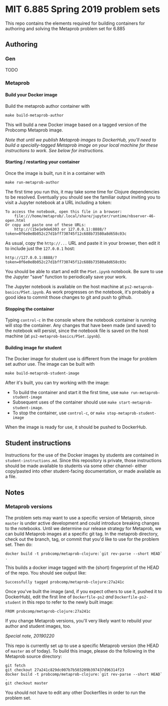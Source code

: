 # MIT 6.885 Spring 2019 problem sets

This repo contains the elements required for building containers for
authoring and solving the Metaprob problem set for 6.885

## Authoring

### Gen

TODO

### Metaprob

#### Build your Docker image

Build the metaprob author container with

    make build-metaprob-author

This will build a new Docker image based on a tagged version of the Probcomp Metaprob image.

_Note that until we publish Metaprob images to DockerHub, you'll need to build a specially-tagged Metaprob image on your local machine for these instructions to work. See below for instructions._

#### Starting / restarting your container

Once the image is built, run it in a container with

    make run-metaprob-author

The first time you run this, it may take some time for Clojure dependencies to be resolved. Eventually you should see the familiar output inviting you to visit a Jupyter notebook at a URL including a token:

    To access the notebook, open this file in a browser:
        file:///home/metaprob/.local/share/jupyter/runtime/nbserver-46-open.html
    Or copy and paste one of these URLs:
        http://(15e1e9de6303 or 127.0.0.1):8888/?token=0f6e0e8b052c27d1bff730745f12c688b73580a8d658c03c

As usual, copy the `http://...` URL and paste it in your browser, then edit it to include just the `127.0.0.1` host:

    http://127.0.0.1:8888/?token=0f6e0e8b052c27d1bff730745f12c688b73580a8d658c03c

You should be able to start and edit the `PSet.ipynb` notebook. Be sure to use the Jupyter "save" function to periodically save your work.

The Jupyter notebook is available on the host machine at `ps2-metaprob-basics/PSet.ipynb`. As work progresses on the notebook, it's probably a good idea to commit those changes to git and push to github.

#### Stopping the container

Typing `control-c` in the console where the notebook container is running will stop the container. Any changes that have been made (and saved) to the notebook will persist, since the notebook file is saved on the host machine (at `ps2-metaprob-basics/PSet.ipynb`).

####  Building image for student

The Docker image for student use is different from the image for problem set author use. The image can be built with

    make build-metaprob-student-image

After it's built, you can try working with the image:

* To build the container and start it the first time, use `make run-metaprob-student-image`
* Subsequent uses of the container should use `make start-metaprob-student-image`.
* To stop the container, use `control-c`, or `make stop-metaprob-student-image`

When the image is ready for use, it should be pushed to DockerHub.

## Student instructions

Instructions for the use of the Docker images by students are contained in `student-instructions.md`. Since this repository is private, those instructions should be made available to students via some other channel- either copy/pasted into other student-facing documentation, or made available as a file.

## Notes

### Metaprob versions

The problem sets may want to use a specific version of Metaprob, since `master` is under active development and could introduce breaking changes to the notebooks. Until we determine our release strategy for Metaprob, we can build Metaprob images at a specific git tag. In the metaprob directory, check out the branch, tag, or commit that you'd like to use for the problem set. Then do:

    docker build -t probcomp/metaprob-clojure:`git rev-parse --short HEAD` .

This builds a docker image tagged with the (short) fingerprint of the HEAD of the repo. You should see output like:

    Successfully tagged probcomp/metaprob-clojure:27a241c

Once you've built the image (and, if you expect others to use it, pushed it to DockerHub), edit the first line of `Dockerfile-ps2` *and* `Dockerfile-ps2-student` in this repo to refer to the newly built image:

    FROM probcomp/metaprob-clojure:27a241c

If you change Metaprob versions, you'll very likely want to rebuild your author and student images, too.

_Special note, 20190220_

This repo is currently set up to use a specific Metaprob version (the HEAD of `master` as of today). To build this image, please do the following in the Metaprob source directory:

    git fetch
    git checkout 27a241c829dc007b7b503209b397437d96314f23
    docker build -t probcomp/metaprob-clojure:`git rev-parse --short HEAD` .
    git checkout master

You should not have to edit any other Dockerfiles in order to run the problem set.
